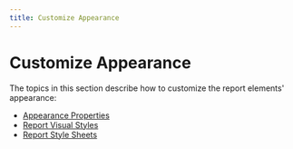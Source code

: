 ```yaml
---
title: Customize Appearance
---
```

# Customize Appearance

The topics in this section describe how to customize the report elements' appearance:

* [Appearance Properties](customize-appearance\appearance-properties.md)
* [Report Visual Styles](customize-appearance\report-visual-styles.md)
* [Report Style Sheets](customize-appearance\report-style-sheets.md)
